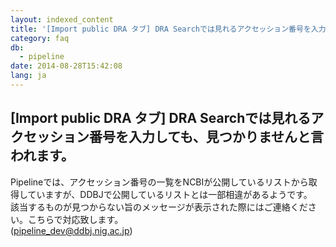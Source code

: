 ```yaml
---
layout: indexed_content
title: '[Import public DRA タブ] DRA Searchでは見れるアクセッション番号を入力しても、見つかりませんと言われます。'
category: faq
db:
  - pipeline
date: 2014-08-28T15:42:08
lang: ja
---
```


## [Import public DRA タブ] DRA Searchでは見れるアクセッション番号を入力しても、見つかりませんと言われます。

Pipelineでは、アクセッション番号の一覧をNCBIが公開しているリストから取得していますが、DDBJで公開しているリストとは一部相違があるようです。<br>該当するものが見つからない旨のメッセージが表示された際にはご連絡ください。こちらで対応致します。<br>(pipeline_dev@ddbj.nig.ac.jp)
